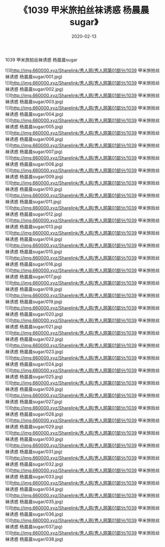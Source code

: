 ﻿---
layout: post
title:  《1039 甲米旅拍丝袜诱惑 杨晨晨sugar》
date:   2020-02-13
img: http://img.660000.xyz/Sharelink/秀人网/秀人网第01部分/1039 甲米旅拍丝袜诱惑 杨晨晨sugar/000.jpg
categories: [美女, 清纯, 唯美]
---

1039 甲米旅拍丝袜诱惑 杨晨晨sugar

  ![](http://img.660000.xyz/Sharelink/秀人网/秀人网第01部分/1039 甲米旅拍丝袜诱惑 杨晨晨sugar/001.jpg) <br> ![](http://img.660000.xyz/Sharelink/秀人网/秀人网第01部分/1039 甲米旅拍丝袜诱惑 杨晨晨sugar/002.jpg) <br> ![](http://img.660000.xyz/Sharelink/秀人网/秀人网第01部分/1039 甲米旅拍丝袜诱惑 杨晨晨sugar/003.jpg) <br> ![](http://img.660000.xyz/Sharelink/秀人网/秀人网第01部分/1039 甲米旅拍丝袜诱惑 杨晨晨sugar/004.jpg) <br> ![](http://img.660000.xyz/Sharelink/秀人网/秀人网第01部分/1039 甲米旅拍丝袜诱惑 杨晨晨sugar/005.jpg) <br> ![](http://img.660000.xyz/Sharelink/秀人网/秀人网第01部分/1039 甲米旅拍丝袜诱惑 杨晨晨sugar/006.jpg) <br> ![](http://img.660000.xyz/Sharelink/秀人网/秀人网第01部分/1039 甲米旅拍丝袜诱惑 杨晨晨sugar/007.jpg) <br> ![](http://img.660000.xyz/Sharelink/秀人网/秀人网第01部分/1039 甲米旅拍丝袜诱惑 杨晨晨sugar/008.jpg) <br> ![](http://img.660000.xyz/Sharelink/秀人网/秀人网第01部分/1039 甲米旅拍丝袜诱惑 杨晨晨sugar/009.jpg) <br> ![](http://img.660000.xyz/Sharelink/秀人网/秀人网第01部分/1039 甲米旅拍丝袜诱惑 杨晨晨sugar/010.jpg) <br> ![](http://img.660000.xyz/Sharelink/秀人网/秀人网第01部分/1039 甲米旅拍丝袜诱惑 杨晨晨sugar/011.jpg) <br> ![](http://img.660000.xyz/Sharelink/秀人网/秀人网第01部分/1039 甲米旅拍丝袜诱惑 杨晨晨sugar/012.jpg) <br> ![](http://img.660000.xyz/Sharelink/秀人网/秀人网第01部分/1039 甲米旅拍丝袜诱惑 杨晨晨sugar/013.jpg) <br> ![](http://img.660000.xyz/Sharelink/秀人网/秀人网第01部分/1039 甲米旅拍丝袜诱惑 杨晨晨sugar/014.jpg) <br> ![](http://img.660000.xyz/Sharelink/秀人网/秀人网第01部分/1039 甲米旅拍丝袜诱惑 杨晨晨sugar/015.jpg) <br> ![](http://img.660000.xyz/Sharelink/秀人网/秀人网第01部分/1039 甲米旅拍丝袜诱惑 杨晨晨sugar/016.jpg) <br> ![](http://img.660000.xyz/Sharelink/秀人网/秀人网第01部分/1039 甲米旅拍丝袜诱惑 杨晨晨sugar/017.jpg) <br> ![](http://img.660000.xyz/Sharelink/秀人网/秀人网第01部分/1039 甲米旅拍丝袜诱惑 杨晨晨sugar/018.jpg) <br> ![](http://img.660000.xyz/Sharelink/秀人网/秀人网第01部分/1039 甲米旅拍丝袜诱惑 杨晨晨sugar/019.jpg) <br> ![](http://img.660000.xyz/Sharelink/秀人网/秀人网第01部分/1039 甲米旅拍丝袜诱惑 杨晨晨sugar/020.jpg) <br> ![](http://img.660000.xyz/Sharelink/秀人网/秀人网第01部分/1039 甲米旅拍丝袜诱惑 杨晨晨sugar/021.jpg) <br> ![](http://img.660000.xyz/Sharelink/秀人网/秀人网第01部分/1039 甲米旅拍丝袜诱惑 杨晨晨sugar/022.jpg) <br> ![](http://img.660000.xyz/Sharelink/秀人网/秀人网第01部分/1039 甲米旅拍丝袜诱惑 杨晨晨sugar/023.jpg) <br> ![](http://img.660000.xyz/Sharelink/秀人网/秀人网第01部分/1039 甲米旅拍丝袜诱惑 杨晨晨sugar/024.jpg) <br> ![](http://img.660000.xyz/Sharelink/秀人网/秀人网第01部分/1039 甲米旅拍丝袜诱惑 杨晨晨sugar/025.jpg) <br> ![](http://img.660000.xyz/Sharelink/秀人网/秀人网第01部分/1039 甲米旅拍丝袜诱惑 杨晨晨sugar/026.jpg) <br> ![](http://img.660000.xyz/Sharelink/秀人网/秀人网第01部分/1039 甲米旅拍丝袜诱惑 杨晨晨sugar/027.jpg) <br> ![](http://img.660000.xyz/Sharelink/秀人网/秀人网第01部分/1039 甲米旅拍丝袜诱惑 杨晨晨sugar/028.jpg) <br> ![](http://img.660000.xyz/Sharelink/秀人网/秀人网第01部分/1039 甲米旅拍丝袜诱惑 杨晨晨sugar/029.jpg) <br> ![](http://img.660000.xyz/Sharelink/秀人网/秀人网第01部分/1039 甲米旅拍丝袜诱惑 杨晨晨sugar/030.jpg) <br> ![](http://img.660000.xyz/Sharelink/秀人网/秀人网第01部分/1039 甲米旅拍丝袜诱惑 杨晨晨sugar/031.jpg) <br> ![](http://img.660000.xyz/Sharelink/秀人网/秀人网第01部分/1039 甲米旅拍丝袜诱惑 杨晨晨sugar/032.jpg) <br> ![](http://img.660000.xyz/Sharelink/秀人网/秀人网第01部分/1039 甲米旅拍丝袜诱惑 杨晨晨sugar/033.jpg) <br> ![](http://img.660000.xyz/Sharelink/秀人网/秀人网第01部分/1039 甲米旅拍丝袜诱惑 杨晨晨sugar/034.jpg) <br> ![](http://img.660000.xyz/Sharelink/秀人网/秀人网第01部分/1039 甲米旅拍丝袜诱惑 杨晨晨sugar/035.jpg) <br> ![](http://img.660000.xyz/Sharelink/秀人网/秀人网第01部分/1039 甲米旅拍丝袜诱惑 杨晨晨sugar/036.jpg) <br> ![](http://img.660000.xyz/Sharelink/秀人网/秀人网第01部分/1039 甲米旅拍丝袜诱惑 杨晨晨sugar/037.jpg) <br> ![](http://img.660000.xyz/Sharelink/秀人网/秀人网第01部分/1039 甲米旅拍丝袜诱惑 杨晨晨sugar/038.jpg) <br>